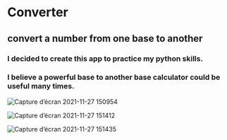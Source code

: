 # Converter
## convert a number from one base to another
### I decided to create this app to practice my python skills. 
### I believe a powerful base to another base calculator could be useful many times.
![Capture d’écran 2021-11-27 150954](https://user-images.githubusercontent.com/95029347/143684931-2455c955-0ba8-4710-9cb7-8c1987c0b217.png)


![Capture d’écran 2021-11-27 151412](https://user-images.githubusercontent.com/95029347/143685235-36feeebe-04d2-488e-8547-9f453753875f.png)


![Capture d’écran 2021-11-27 151435](https://user-images.githubusercontent.com/95029347/143685239-a30789f4-0ad1-49b2-910d-3192c4786a32.png)
